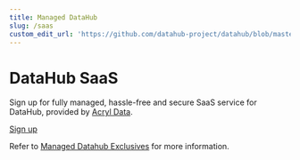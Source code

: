 ```yaml
---
title: Managed DataHub
slug: /saas
custom_edit_url: 'https://github.com/datahub-project/datahub/blob/master/docs/saas.md'
---
```

# DataHub SaaS

Sign up for fully managed, hassle-free and secure SaaS service for DataHub, provided by [Acryl Data](https://www.acryl.io/).

<p>
<a
    className="button button--primary button--lg"
    href="https://www.acryldata.io/datahub-beta" 
    target="_blank" >
    Sign up
</a>
</p>

Refer to [Managed Datahub Exclusives](/docs/managed-datahub/managed-datahub-overview.md) for more information. 
